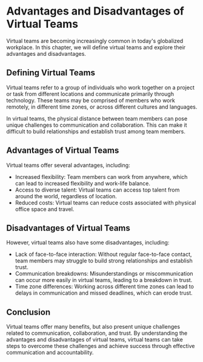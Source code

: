 # Advantages and Disadvantages of Virtual Teams

Virtual teams are becoming increasingly common in today's globalized workplace. In this chapter, we will define virtual teams and explore their advantages and disadvantages.

Defining Virtual Teams
----------------------

Virtual teams refer to a group of individuals who work together on a project or task from different locations and communicate primarily through technology. These teams may be comprised of members who work remotely, in different time zones, or across different cultures and languages.

In virtual teams, the physical distance between team members can pose unique challenges to communication and collaboration. This can make it difficult to build relationships and establish trust among team members.

Advantages of Virtual Teams
---------------------------

Virtual teams offer several advantages, including:

* Increased flexibility: Team members can work from anywhere, which can lead to increased flexibility and work-life balance.
* Access to diverse talent: Virtual teams can access top talent from around the world, regardless of location.
* Reduced costs: Virtual teams can reduce costs associated with physical office space and travel.

Disadvantages of Virtual Teams
------------------------------

However, virtual teams also have some disadvantages, including:

* Lack of face-to-face interaction: Without regular face-to-face contact, team members may struggle to build strong relationships and establish trust.
* Communication breakdowns: Misunderstandings or miscommunication can occur more easily in virtual teams, leading to a breakdown in trust.
* Time zone differences: Working across different time zones can lead to delays in communication and missed deadlines, which can erode trust.

Conclusion
----------

Virtual teams offer many benefits, but also present unique challenges related to communication, collaboration, and trust. By understanding the advantages and disadvantages of virtual teams, virtual teams can take steps to overcome these challenges and achieve success through effective communication and accountability.
